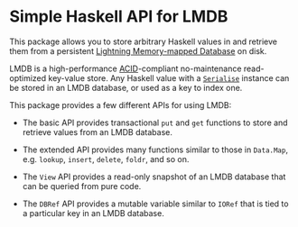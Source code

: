 
Simple Haskell API for LMDB
===========================

This package allows you to store arbitrary Haskell values in and retrieve them
from a persistent [Lightning Memory-mapped Database][LMDB] on disk.

  [LMDB]: https://symas.com/lightning-memory-mapped-database/

LMDB is a high-performance [ACID][]-compliant no-maintenance read-optimized
key-value store. Any Haskell value with a [`Serialise`][Serialise] instance
can be stored in an LMDB database, or used as a key to index one.

  [ACID]: https://en.wikipedia.org/wiki/ACID
  [Serialise]: https://hackage.haskell.org/package/serialise/docs/Codec-Serialise-Tutorial.html#g:3

This package provides a few different APIs for using LMDB:

  * The basic API provides transactional `put` and `get` functions to store
    and retrieve values from an LMDB database.

  * The extended API provides many functions similar to those in `Data.Map`,
    e.g. `lookup`, `insert`, `delete`, `foldr`, and so on.

  * The `View` API provides a read-only snapshot of an LMDB database that can
    be queried from pure code.

  * The `DBRef` API provides a mutable variable similar to `IORef` that is
    tied to a particular key in an LMDB database.

